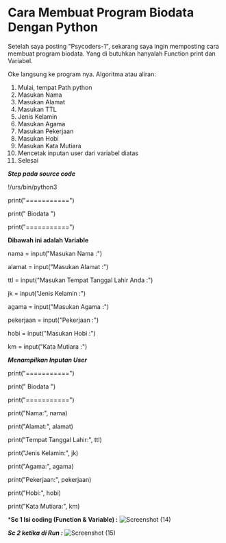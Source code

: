 <h1> Cara Membuat Program Biodata Dengan Python</h1>

Setelah saya posting "Psycoders-1", sekarang saya ingin memposting cara membuat program biodata.
Yang di butuhkan hanyalah Function print dan Variabel.

Oke langsung ke program nya.
Algoritma atau aliran:
1. Mulai, tempat Path python
2. Masukan Nama
3. Masukan Alamat
4. Masukan TTL
5. Jenis Kelamin
6. Masukan Agama
7. Masukan Pekerjaan
8. Masukan Hobi
9. Masukan Kata Mutiara
10. Mencetak inputan user dari variabel diatas
11. Selesai

***Step pada source code***

!/urs/bin/python3

print("===========")

print("  Biodata  ")

print("===========")

**Dibawah ini adalah Variable**

nama        = input("Masukan Nama                       :")

alamat      = input("Masukan Alamat                     :")

ttl         = input("Masukan Tempat Tanggal Lahir Anda  :")

jk          = input("Jenis Kelamin                      :")

agama       = input("Masukan Agama                      :")

pekerjaan   = input("Pekerjaan                          :")

hobi        = input("Masukan Hobi                       :")

km          = input("Kata Mutiara                       :")

***Menampilkan Inputan User***

print("===========")

print("  Biodata  ")

print("===========")

print("Nama:", nama)

print("Alamat:", alamat)

print("Tempat Tanggal Lahir:", ttl)

print("Jenis Kelamin:", jk)

print("Agama:", agama)

print("Pekerjaan:", pekerjaan)

print("Hobi:", hobi)

print("Kata Mutiara:", km)

***Sc 1 Isi coding (Function & Variable) :**
![Screenshot (14)](https://user-images.githubusercontent.com/46983614/67618403-5bd3f880-f819-11e9-9945-591558db049c.png)

***Sc 2 ketika di Run :***
![Screenshot (15)](https://user-images.githubusercontent.com/46983614/67618409-7efea800-f819-11e9-9b78-b6811f15135b.png)

